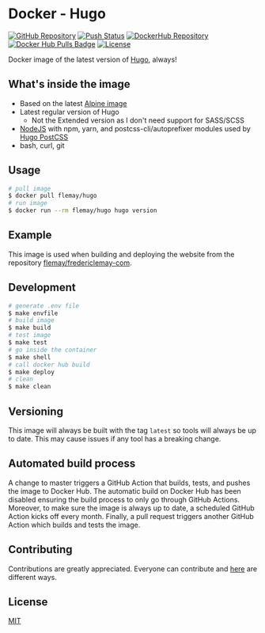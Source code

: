 # Docker - Hugo

[![GitHub Repository][linkGitHubProjectRepositoryBadge]][linkGitHubProjectRepository]
[![Push Status][linkGitHubActionsProjectBadge]][linkGitHubActionsProject]
[![DockerHub Repository][linkDockerHubProjectBadge]][linkDockerHubProject]
[![Docker Hub Pulls Badge][LinkDockerHubProjectPullsBadge]][linkDockerHubProject]
[![License][linkLicenseBadge]][linkLicense]

Docker image of the latest version of [Hugo][linkHugo], always!

## What's inside the image

- Based on the latest [Alpine image][linkAlpine]
- Latest regular version of Hugo
  - Not the Extended version as I don't need support for SASS/SCSS
- [NodeJS][linkNodeJS] with npm, yarn, and postcss-cli/autoprefixer modules used by [Hugo PostCSS][linkHugoPostCSS]
- bash, curl, git

## Usage

```bash
# pull image
$ docker pull flemay/hugo
# run image
$ docker run --rm flemay/hugo hugo version
```

## Example

This image is used when building and deploying the website from the repository [flemay/fredericlemay-com][linkFredericLemayRepo].

## Development

```bash
# generate .env file
$ make envfile
# build image
$ make build
# test image
$ make test
# go inside the container
$ make shell
# call docker hub build
$ make deploy
# clean
$ make clean
```

## Versioning

This image will always be built with the tag `latest` so tools will always be up to date. This may cause issues if any tool has a breaking change.

## Automated build process

A change to master triggers a GitHub Action that builds, tests, and pushes the image to Docker Hub. The automatic build on Docker Hub has been disabled ensuring the build process to only go through GitHub Actions. Moreover, to make sure the image is always up to date, a scheduled GitHub Action kicks off every month. Finally, a pull request triggers another GitHub Action which builds and tests the image.

## Contributing

Contributions are greatly appreciated. Everyone can contribute and [here][linkContributing] are different ways.

## License

[MIT][linkLicense]


[linkFredericLemayRepo]: https://github.com/flemay/fredericlemay-com
[linkContributing]: https://github.com/flemay/docker-images/blob/master/CONTRIBUTING.md
[linkLicenseBadge]: https://img.shields.io/dub/l/vibe-d.svg
[linkLicense]: https://github.com/flemay/docker-images/blob/master/LICENSE

[linkGitHubProjectRepositoryBadge]: https://img.shields.io/badge/repository-github-black.svg
[linkGitHubProjectRepository]: https://github.com/flemay/docker-images/tree/master/docker-hugo
[linkGitHubActionsProjectBadge]: https://github.com/flemay/docker-images/workflows/Push-Hugo/badge.svg
[linkGitHubActionsProject]: https://github.com/flemay/docker-images/actions

[linkDockerHubProjectBadge]: https://img.shields.io/badge/repository-dockerhub-blue.svg
[linkDockerHubProject]: https://hub.docker.com/r/flemay/hugo
[LinkDockerHubProjectPullsBadge]: https://img.shields.io/docker/pulls/flemay/hugo

[linkHugo]: https://gohugo.io/
[linkNodeJS]: https://nodejs.org/
[linkPostcssCLI]: https://www.npmjs.com/package/postcss-cli
[linkDockerRegistry]: https://hub.docker.com/r/flemay/hugo
[linkAlpine]: https://hub.docker.com/_/alpine/
[linkHugoPostCSS]: https://gohugo.io/hugo-pipes/postcss/